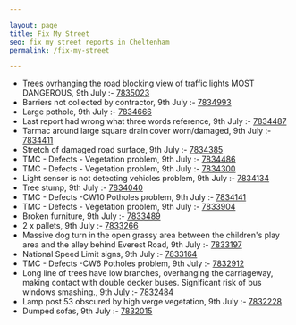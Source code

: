 ```yaml
---

layout: page
title: Fix My Street
seo: fix my street reports in Cheltenham
permalink: /fix-my-street

---
```


<!-- fix_marker starts -->

- Trees ovrhanging the road blocking view of traffic lights MOST DANGEROUS, 9th July :- [7835023](https://www.fixmystreet.com/report/7835023)
- Barriers not collected by contractor, 9th July :- [7834993](https://www.fixmystreet.com/report/7834993)
- Large pothole, 9th July :- [7834666](https://www.fixmystreet.com/report/7834666)
- Last report had wrong what three words reference, 9th July :- [7834487](https://www.fixmystreet.com/report/7834487)
- Tarmac around large square drain cover worn/damaged, 9th July :- [7834411](https://www.fixmystreet.com/report/7834411)
- Stretch of damaged road surface, 9th July :- [7834385](https://www.fixmystreet.com/report/7834385)
- TMC - Defects - Vegetation problem, 9th July :- [7834486](https://www.fixmystreet.com/report/7834486)
- TMC - Defects - Vegetation problem, 9th July :- [7834300](https://www.fixmystreet.com/report/7834300)
- Light sensor is not detecting vehicles problem, 9th July :- [7834134](https://www.fixmystreet.com/report/7834134)
- Tree stump, 9th July :- [7834040](https://www.fixmystreet.com/report/7834040)
- TMC - Defects -CW10 Potholes problem, 9th July :- [7834141](https://www.fixmystreet.com/report/7834141)
- TMC - Defects - Vegetation problem, 9th July :- [7833904](https://www.fixmystreet.com/report/7833904)
- Broken furniture, 9th July :- [7833489](https://www.fixmystreet.com/report/7833489)
- 2 x pallets, 9th July :- [7833266](https://www.fixmystreet.com/report/7833266)
- Massive dog turn in the open grassy area between the children's play area and the alley behind Everest Road, 9th July :- [7833197](https://www.fixmystreet.com/report/7833197)
- National Speed Limit signs, 9th July :- [7833164](https://www.fixmystreet.com/report/7833164)
- TMC - Defects -CW6 Potholes  problem, 9th July :- [7832912](https://www.fixmystreet.com/report/7832912)
- Long line of trees have low branches, overhanging the carriageway, making contact with double decker buses. Significant risk of bus windows smashing., 9th July :- [7832484](https://www.fixmystreet.com/report/7832484)
- Lamp post 53 obscured by high verge vegetation, 9th July :- [7832228](https://www.fixmystreet.com/report/7832228)
- Dumped sofas, 9th July :- [7832015](https://www.fixmystreet.com/report/7832015)

<!-- fix_marker ends -->